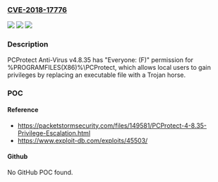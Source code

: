 ### [CVE-2018-17776](https://cve.mitre.org/cgi-bin/cvename.cgi?name=CVE-2018-17776)
![](https://img.shields.io/static/v1?label=Product&message=n%2Fa&color=blue)
![](https://img.shields.io/static/v1?label=Version&message=n%2Fa&color=blue)
![](https://img.shields.io/static/v1?label=Vulnerability&message=n%2Fa&color=brighgreen)

### Description

PCProtect Anti-Virus v4.8.35 has "Everyone: (F)" permission for %PROGRAMFILES(X86)%\PCProtect, which allows local users to gain privileges by replacing an executable file with a Trojan horse.

### POC

#### Reference
- https://packetstormsecurity.com/files/149581/PCProtect-4-8.35-Privilege-Escalation.html
- https://www.exploit-db.com/exploits/45503/

#### Github
No GitHub POC found.

